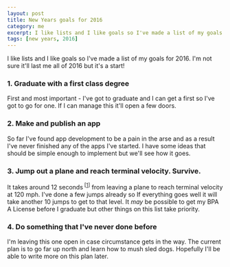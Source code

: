 ```yaml
---
layout: post
title: New Years goals for 2016
category: me
excerpt: I like lists and I like goals so I've made a list of my goals for 2016. I'm not sure it'll last me all of 2016 but it's a start!
tags: [new years, 2016]
---
```

I like lists and I like goals so I've made a list of my goals for 2016. I'm not sure it'll last me all of 2016 but it's a start!

### 1. Graduate with a first class degree
First and most important - I've got to graduate and I can get a first so I've got to go for one. If I can manage this it'll open a few doors.

### 2. Make and publish an app
So far I've found app development to be a pain in the arse and as a result I've never finished any of the apps I've started. I have some ideas that should be simple enough to implement but we'll see how it goes.

### 3. Jump out a plane and reach terminal velocity. Survive. 
It takes around 12 seconds<sup> \[[1]]</sup> from leaving a plane to reach terminal velocity at 120 mph. I've done a few jumps already so If everything goes well it will take another 10 jumps to get to that level. It *may* be possible to get my BPA A License before I graduate but other things on this list take priority.

### 4. Do something that I've never done before
I'm leaving this one open in case circumstance gets in the way. The current plan is to go far up north and learn how to mush sled dogs. Hopefully I'll be able to write more on this plan later. 

[1]: http://www.skydivelangar.co.uk/default.aspxid=20364e81-45df-49bf-813a-5dd8990510a2#How_fast_do_you_go